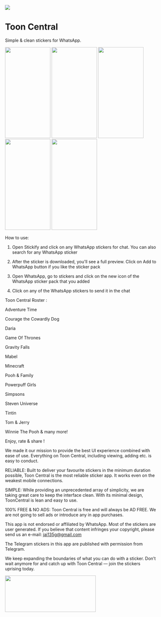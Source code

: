 <img src="https://raw.githubusercontent.com/vidit135g/Toon_Central/master/fpgra.png"/>

# Toon Central
Simple & clean stickers for WhatsApp.

<div class="christmas_promotion_boxes">
    <img src="https://raw.githubusercontent.com/vidit135g/Toon_Central/master/Image%201.jpeg" width="150" height="300"/>
    <img src="https://raw.githubusercontent.com/vidit135g/Toon_Central/master/Image%202.jpeg" width="150" height="300"/>
    <img src="https://raw.githubusercontent.com/vidit135g/Toon_Central/master/Image%203.jpeg" width="150" height="300"/>
    <img src="https://raw.githubusercontent.com/vidit135g/Toon_Central/master/Image%204.jpeg" width="150" height="300"/>
    <img src="https://raw.githubusercontent.com/vidit135g/Toon_Central/master/Image%205.jpeg" width="150" height="300"/>
</div>

How to use:

1. Open Stickify and click on any WhatsApp stickers for chat. You can also search for any WhatsApp sticker

2. After the sticker is downloaded, you'll see a full preview. Click on Add to WhatsApp button if you like the sticker pack

3. Open WhatsApp, go to stickers and click on the new icon of the WhatsApp sticker pack that you added

4. Click on any of the WhatsApp stickers to send it in the chat

Toon Central Roster :

Adventure Time

Courage the Cowardly Dog

Daria

Game Of Thrones

Gravity Falls

Mabel

Minecraft

Pooh & Family

Powerpuff Girls

Simpsons

Steven Universe

Tintin

Tom & Jerry

Winnie The Pooh & many more!

Enjoy, rate & share !


We made it our mission to provide the best UI experience combined with ease of use. Everything on Toon Central, including viewing, adding etc. is easy to conduct.

RELIABLE: Built to deliver your favourite stickers in the minimum duration possible, Toon Central is the most reliable sticker app. It works even on the weakest mobile connections.

SIMPLE: While providing an unprecedented array of simplicity, we are taking great care to keep the interface clean. With its minimal design, ToonCentral is lean and easy to use.

100% FREE & NO ADS: Toon Central is free and will always be AD FREE. We are not going to sell ads or introduce any in app purchases.

This app is not endorsed or affiliated by WhatsApp. Most of the stickers are user generated. If you believe that content infringes your copyright, please send us an e-mail: jai135g@gmail.com

The Telegram stickers in this app are published with permission from Telegram.

We keep expanding the boundaries of what you can do with a sticker. Don’t wait anymore for and catch up with Toon Central — join the stickers uprising today.


<a href="https://play.google.com/store/apps/details?id=com.fun.tooncentral&hl=en"><img src="https://raw.githubusercontent.com/vidit135g/Notes-Central/master/screenshots/google-play-badge.png" width="300" height="120"/></a>
